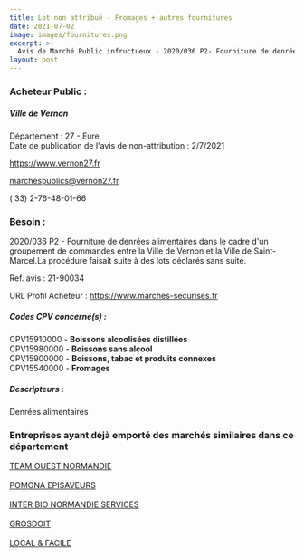 ```yaml
---
title: Lot non attribué - Fromages + autres fournitures
date: 2021-07-02
image: images/fournitures.png
excerpt: >-
  Avis de Marché Public infructueux - 2020/036 P2- Fourniture de denrées alimentaires dans le cadre d'un groupement de commandes entre la Ville de Vernon et la Ville de Saint-Marcel
layout: post
---
```


### Acheteur Public :
##### Ville de Vernon
Département : 27 - Eure<br/>
Date de publication de l'avis de non-attribution : 2/7/2021


https://www.vernon27.fr

marchespublics@vernon27.fr

( 33) 2-76-48-01-66
### Besoin :

2020/036 P2 - Fourniture de denrées alimentaires dans le cadre d'un groupement de commandes entre la Ville de Vernon et la Ville de Saint-Marcel.La procédure faisait suite à des lots déclarés sans suite.

Ref. avis : 21-90034

URL Profil Acheteur : https://www.marches-securises.fr

##### Codes CPV concerné(s) :
CPV15910000 - **Boissons alcoolisées distillées** <br/>
CPV15980000 - **Boissons sans alcool** <br/>
CPV15900000 - **Boissons, tabac et produits connexes** <br/>
CPV15540000 - **Fromages** <br/>

##### Descripteurs :
Denrées alimentaires <br/>

### Entreprises ayant déjà emporté des marchés similaires dans ce département
<a href="/entreprise-546/siren-320774615">TEAM OUEST NORMANDIE</a><br/><br/>
<a href="/entreprise-563/siren-476980321">POMONA EPISAVEURS</a><br/><br/>
<a href="/entreprise-568/siren-505049809">INTER BIO NORMANDIE SERVICES</a><br/><br/>
<a href="/entreprise-568/siren-508216686">GROSDOIT</a><br/><br/>
<a href="/entreprise-570/siren-522264365">LOCAL & FACILE</a><br/><br/>
